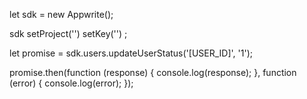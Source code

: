 let sdk = new Appwrite();

sdk
    setProject('')
    setKey('')
;

let promise = sdk.users.updateUserStatus('[USER_ID]', '1');

promise.then(function (response) {
    console.log(response);
}, function (error) {
    console.log(error);
});
